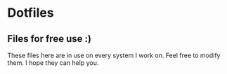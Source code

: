 # Dotfiles

## Files for free use :)

These files here are in use on every system I work on. Feel free to modify them. I hope they can help you.

